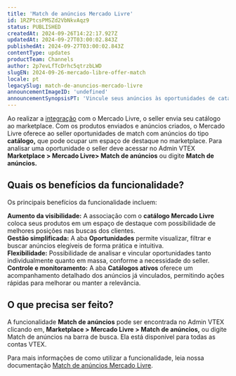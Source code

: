 ```yaml
---
title: 'Match de anúncios Mercado Livre'
id: 1RZPtcsPMSZd2VbNkvAqz9
status: PUBLISHED
createdAt: 2024-09-26T14:22:17.927Z
updatedAt: 2024-09-27T03:00:02.843Z
publishedAt: 2024-09-27T03:00:02.843Z
contentType: updates
productTeam: Channels
author: 2p7evLfTcDrhc5qtrzbLWD
slugEN: 2024-09-26-mercado-libre-offer-match
locale: pt
legacySlug: match-de-anuncios-mercado-livre
announcementImageID: 'undefined'
announcementSynopsisPT: 'Vincule seus anúncios às oportunidades de catálogo do Mercado Livre para ganhar relevância dos produtos.'
---
```


Ao realizar a [integração](/pt/tracks/configurar-integracao-do-mercado-livre--2YfvI3Jxe0CGIKoWIGQEIq) com o Mercado Livre, o seller envia seu catálogo ao marketplace. Com os produtos enviados e anúncios criados, o Mercado Livre oferece ao seller oportunidades de match com anúncios do tipo **catálogo,** que pode ocupar um espaço de destaque no marketplace. Para analisar uma oportunidade o seller deve acessar no Admin VTEX **Marketplace > Mercado Livre> Match de anúncios** ou digite **Match de anúncios.**  

## Quais os benefícios da funcionalidade?

Os principais benefícios da funcionalidade incluem:  

**Aumento da visibilidade:** A associação com o **catálogo Mercado Livre** coloca seus produtos em um espaço de destaque com possibilidade de melhores posições nas buscas dos clientes.  
**Gestão simplificada:** A aba **Oportunidades** permite visualizar, filtrar e buscar anúncios elegíveis de forma prática e intuitiva.  
**Flexibilidade:** Possibilidade de analisar e vincular oportunidades tanto individualmente quanto em massa, conforme a necessidade do seller.  
**Controle e monitoramento:** A aba **Catálogos ativos** oferece um acompanhamento detalhado dos anúncios já vinculados, permitindo ações rápidas para melhorar ou manter a relevância.  

## O que precisa ser feito?

A funcionalidade **Match de anúncios** pode ser encontrada no Admin VTEX clicando em, **Marketplace > Mercado Livre > Match de anúncios,** ou digite  Match de anúncios na barra de busca. Ela está disponível para todas as contas VTEX.  

Para mais informações de como utilizar a funcionalidade, leia nossa documentação [Match de anúncios Mercado Livre](/pt/tracks/configurar-integracao-do-mercado-livre--2YfvI3Jxe0CGIKoWIGQEIq/43uD4LPU5PLUWe11IaWwyR).

